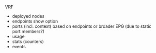 VRF
- deployed nodes
- endpoints show option
- ports (incl. context) based on endpoints or broader EPG (due to static port members?)
- usage
- stats (counters)
- events